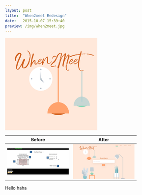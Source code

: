 ```yaml
---
layout: post
title:  "When2meet Redesign"
date:   2015-10-07 15:39:40
preview: /img/when2meet.jpg
---
```


<img src="/img/when2meet.jpg" alt="When2meet"
	title="A cute kitten" width="300" height="300" />

Before                                                              |  After
--------------------------------------------------------------------|--------------------------------------------------------------------
<img src="/img/when2meet now.png" alt="Old" style="width: 200px;"/> |<img src="/img/when2meet homepage.jpg" alt="New" style="width: 200px;"/>

Hello
haha
